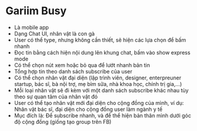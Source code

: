 # Gariim Busy

- Là mobile app
- Dạng Chat UI, nhân vật là con gà
- User có thể type, nhưng không cần thiết, sẽ hiện các lựa chọn để bấm nhanh
- Đọc tin bằng cách hiện nội dung lên khung chat, bấm vào show express mode
- Có thể chọn nút xem hoặc bỏ qua để lướt nhanh bản tin
- Tổng hợp tin theo danh sách subscribe của user
- Có thể chọn nhân vật đại diện (lập trình viên, designer, enterpreuner startup, bác sĩ, bà nội trợ, mẹ bỉm sữa, nhà khoa học, chính trị gia,...) 
- Mỗi loại nhân vật sẽ đi kèm với một danh sách subscribe khác nhau tùy theo sự quan tâm của nhân vật đó
- User có thể tạo nhân vật mới đại diện cho cộng đồng của mình, ví dụ: Nhân vật bác sĩ, đại diện cho cộng đồng user làm ngành y tế
- Mục đích là: Để subscribe nhanh, và để thể hiện bản thân mình dưới góc độ cộng đồng (giống tạo group trên FB)

